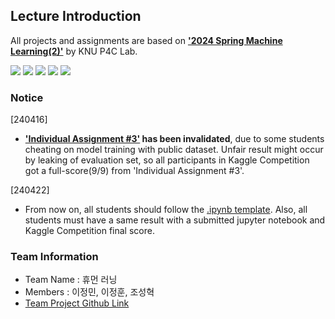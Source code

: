 ## Lecture Introduction
All projects and assignments are based on [**'2024 Spring Machine Learning(2)'**](https://knu-p4c-lab.github.io/lectures/bb2bca2d-537e-5332-82b1-cf8f07ca885b/) by KNU P4C Lab.

<img src="https://img.shields.io/badge/Python-3776AB?style=for-the-badge&logo=Python&logoColor=white"> <img src="https://img.shields.io/badge/Jupyter-F37626?style=for-the-badge&logo=Jupyter&logoColor=white"> <img src="https://img.shields.io/badge/Pytorch-EE4C2C?style=for-the-badge&logo=PyTorch&logoColor=white"> <img src="https://img.shields.io/badge/Tensorflow-FF6F00?style=for-the-badge&logo=Tensorflow&logoColor=white"> <img src="https://img.shields.io/badge/Kaggle-20BEFF?style=for-the-badge&logo=Kaggle&logoColor=white">
### Notice
[240416]
- **['Individual Assignment #3'](https://www.kaggle.com/competitions/2024-knu-ml-ind-asmt3) has been invalidated**, due to some students cheating on model training with public dataset. Unfair result might occur by leaking of evaluation set, so all participants in Kaggle Competition got a full-score(9/9) from 'Individual Assignment #3'.

[240422]
- From now on, all students should follow the [.ipynb template](https://colab.research.google.com/drive/1BWC3u2pijI48jpgaoxy4vkn3f5i6U_v8?usp=sharing). Also, all students must have a same result with a submitted jupyter notebook and Kaggle Competition final score.
### Team Information
- Team Name : 휴먼 러닝
- Members : 이정민, 이정훈, 조성혁
- [Team Project Github Link](https://github.com/users/liebenholz/projects/2)
